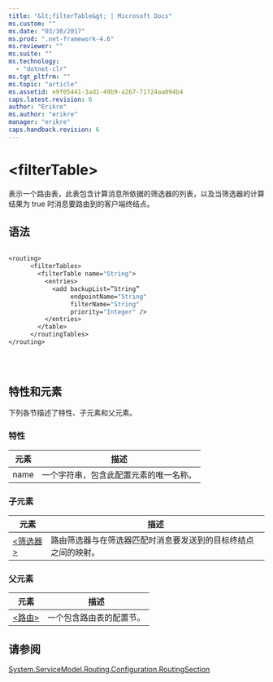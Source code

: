 ```yaml
---
title: "&lt;filterTable&gt; | Microsoft Docs"
ms.custom: ""
ms.date: "03/30/2017"
ms.prod: ".net-framework-4.6"
ms.reviewer: ""
ms.suite: ""
ms.technology: 
  - "dotnet-clr"
ms.tgt_pltfrm: ""
ms.topic: "article"
ms.assetid: e9f05441-3ad1-49b9-a267-71724aa094b4
caps.latest.revision: 6
author: "Erikre"
ms.author: "erikre"
manager: "erikre"
caps.handback.revision: 6
---
```

# &lt;filterTable&gt;
表示一个路由表，此表包含计算消息所依据的筛选器的列表，以及当筛选器的计算结果为 true 时消息要路由到的客户端终结点。  
  
## 语法  
  
```vb  
  
<routing>  
      <filterTables>  
        <filterTable name="String">  
          <entries>  
            <add backupList=”String”  
                 endpointName="String"   
                 filterName="String"   
                 priority="Integer" />  
          </entries>  
        </table>  
      </routingTables>  
</routing>  
  
```  
  
```csharp  
  
```  
  
## 特性和元素  
 下列各节描述了特性、子元素和父元素。  
  
### 特性  
  
|元素|描述|  
|--------|--------|  
|name|一个字符串，包含此配置元素的唯一名称。|  
  
### 子元素  
  
|元素|描述|  
|--------|--------|  
|[\<筛选器\>](../../../../../docs/framework/configure-apps/file-schema/wcf/filters-of-routing.md)|路由筛选器与在筛选器匹配时消息要发送到的目标终结点之间的映射。|  
  
### 父元素  
  
|元素|描述|  
|--------|--------|  
|[\<路由\>](../../../../../docs/framework/configure-apps/file-schema/wcf/routing.md)|一个包含路由表的配置节。|  
  
## 请参阅  
 [System.ServiceModel.Routing.Configuration.RoutingSection](assetId:///System.ServiceModel.Routing.Configuration.RoutingSection?qualifyHint=False&amp;autoUpgrade=True)